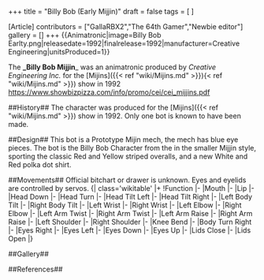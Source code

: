 +++
title = "Billy Bob (Early Mijjin)"
draft = false
tags = [ ]

[Article]
contributors = ["GallaRBX2","The 64th Gamer","Newbie editor"]
gallery = []
+++
{{Animatronic|image=Billy Bob Earlty.png|releasedate=1992|finalrelease=1992|manufacturer=Creative Engineering|unitsProduced=1}}

The **_Billy Bob Mijjin**_ was an animatronic produced by _Creative Engineering Inc._ for the [Mijins]({{< ref "wiki/Mijins.md" >}}){< ref "wiki/Mijins.md" >}}) show in 1992 <ref>https://www.showbizpizza.com/info/promo/cei/cei_mijjins.pdf</ref>

##History##
The character was produced for the [Mijins]({{< ref "wiki/Mijins.md" >}}) show in 1992. Only one bot is known to have been made. 

##Design##
This bot is a Prototype Mijin mech, the mech has blue eye pieces. The bot is the Billy Bob Character from the  in the smaller Mijjin style, sporting the classic Red and Yellow striped overalls, and a new White and Red polka dot shirt.  

##Movements##
Official bitchart or drawer is unknown. Eyes and eyelids are controlled by servos.
{| class='wikitable'
|+
!Function
|-
|Mouth
|-
|Lip
|-
|Head Down
|-
|Head Turn
|-
|Head Tilt Left
|-
|Head Tilt Right
|-
|Left Body Tilt
|-
|Right Body Tilt
|-
|Left Wrist
|-
|Right Wrist
|-
|Left Elbow
|-
|Right Elbow
|-
|Left Arm Twist
|-
|Right Arm Twist
|-
|Left Arm Raise
|-
|Right Arm Raise
|-
|Left Shoulder
|-
|Right Shoulder
|-
|Knee Bend
|-
|Body Turn Right
|-
|Eyes Right
|-
|Eyes Left
|-
|Eyes Down
|-
|Eyes Up
|-
|Lids Close
|-
|Lids Open
|}

##Gallery##
<gallery>
</gallery>

##References##
<references />